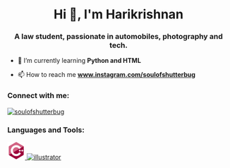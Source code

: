 <h1 align="center">Hi 👋, I'm Harikrishnan</h1>
<h3 align="center">A law student, passionate in automobiles, photography and tech.</h3>

- 🌱 I’m currently learning **Python and HTML**

- 📫 How to reach me **www.instagram.com/soulofshutterbug**

<h3 align="left">Connect with me:</h3>
<p align="left">
<a href="https://instagram.com/soulofshutterbug" target="blank"><img align="center" src="https://raw.githubusercontent.com/rahuldkjain/github-profile-readme-generator/master/src/images/icons/Social/instagram.svg" alt="soulofshutterbug" height="30" width="40" /></a>
</p>

<h3 align="left">Languages and Tools:</h3>
<p align="left"> <a href="https://www.w3schools.com/cpp/" target="_blank" rel="noreferrer"> <img src="https://raw.githubusercontent.com/devicons/devicon/master/icons/cplusplus/cplusplus-original.svg" alt="cplusplus" width="40" height="40"/> </a> <a href="https://www.adobe.com/in/products/illustrator.html" target="_blank" rel="noreferrer"> <img src="https://www.vectorlogo.zone/logos/adobe_illustrator/adobe_illustrator-icon.svg" alt="illustrator" width="40" height="40"/> </a> </p>
